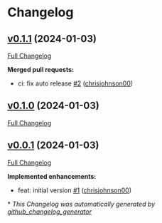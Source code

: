 # Changelog

## [v0.1.1](https://github.com/chrisjohnson00/plex-sad-libraries/tree/v0.1.1) (2024-01-03)

[Full Changelog](https://github.com/chrisjohnson00/plex-sad-libraries/compare/v0.1.0...v0.1.1)

**Merged pull requests:**

- ci: fix auto release [\#2](https://github.com/chrisjohnson00/plex-sad-libraries/pull/2) ([chrisjohnson00](https://github.com/chrisjohnson00))

## [v0.1.0](https://github.com/chrisjohnson00/plex-sad-libraries/tree/v0.1.0) (2024-01-03)

[Full Changelog](https://github.com/chrisjohnson00/plex-sad-libraries/compare/v0.0.1...v0.1.0)

## [v0.0.1](https://github.com/chrisjohnson00/plex-sad-libraries/tree/v0.0.1) (2024-01-03)

[Full Changelog](https://github.com/chrisjohnson00/plex-sad-libraries/compare/f1989788ca1c6130261046c3d66534fccda43d39...v0.0.1)

**Implemented enhancements:**

- feat: initial version [\#1](https://github.com/chrisjohnson00/plex-sad-libraries/pull/1) ([chrisjohnson00](https://github.com/chrisjohnson00))



\* *This Changelog was automatically generated by [github_changelog_generator](https://github.com/github-changelog-generator/github-changelog-generator)*
